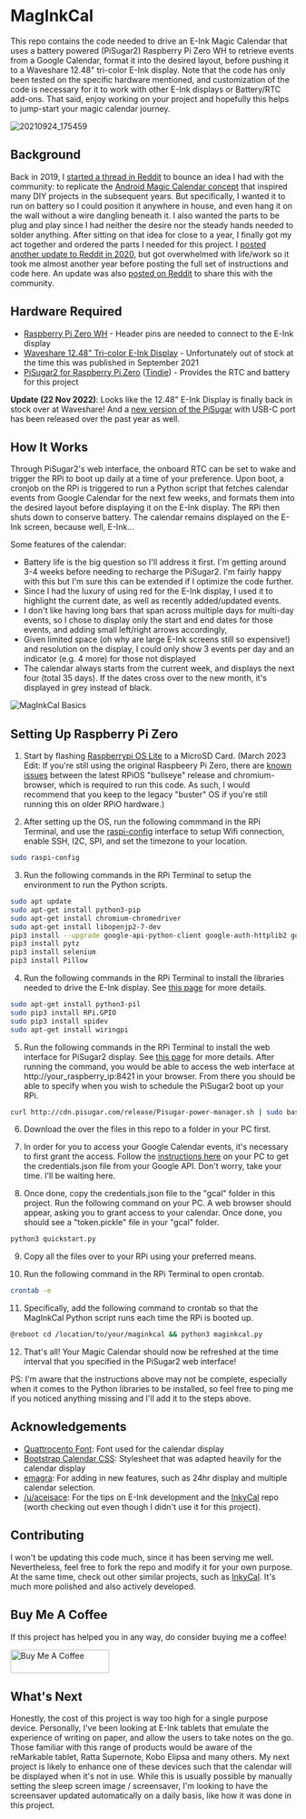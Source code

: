 # MagInkCal
This repo contains the code needed to drive an E-Ink Magic Calendar that uses a battery powered (PiSugar2) Raspberry Pi Zero WH to retrieve events from a Google Calendar, format it into the desired layout, before pushing it to a Waveshare 12.48" tri-color E-Ink display. Note that the code has only been tested on the specific hardware mentioned, and customization of the code is necessary for it to work with other E-Ink displays or Battery/RTC add-ons. That said, enjoy working on your project and hopefully this helps to jump-start your magic calendar journey.

![20210924_175459](https://user-images.githubusercontent.com/5581989/134661608-bac1f0bf-e7e3-41fe-b92e-37c26dad8fbe.jpg)


## Background
Back in 2019, I [started a thread in Reddit](https://www.reddit.com/r/RASPBERRY_PI_PROJECTS/comments/dzveio/seeking_advice_on_wallmounted_battery_powered/) to bounce an idea I had with the community: to replicate the [Android Magic Calendar concept](https://www.youtube.com/watch?v=2KDkFgOHZ5I) that inspired many DIY projects in the subsequent years. But specifically, I wanted it to run on battery so I could position it anywhere in house, and even hang it on the wall without a wire dangling beneath it. I also wanted the parts to be plug and play since I had neither the desire nor the steady hands needed to solder anything. After sitting on that idea for close to a year, I finally got my act together and ordered the parts I needed for this project. I [posted another update to Reddit in 2020](https://www.reddit.com/r/raspberry_pi/comments/k1hm7a/work_in_progress_1248_eink_magic_calendar_details/), but got overwhelmed with life/work so it took me almost another year before posting the full set of instructions and code here. An update was also [posted on Reddit](https://www.reddit.com/r/raspberry_pi/comments/pugv7d/maginkcal_magic_calendar_project_completed_full/) to share this with the community.

## Hardware Required
- [Raspberry Pi Zero WH](https://www.raspberrypi.org/blog/zero-wh/) - Header pins are needed to connect to the E-Ink display
- [Waveshare 12.48" Tri-color E-Ink Display](https://www.waveshare.com/product/12.48inch-e-paper-module-b.htm) - Unfortunately out of stock at the time this was published in September 2021
- [PiSugar2 for Raspberry Pi Zero](https://www.pisugar.com/) ([Tindie](https://www.tindie.com/products/pisugar/pisugar2-battery-for-raspberry-pi-zero/)) - Provides the RTC and battery for this project

**Update (22 Nov 2022)**: Looks like the 12.48" E-Ink Display is finally back in stock over at Waveshare! And a [new version of the PiSugar](https://www.tindie.com/products/pisugar/pisugar3-battery-for-raspberry-pi-zero/) with USB-C port has been released over the past year as well.

## How It Works
Through PiSugar2's web interface, the onboard RTC can be set to wake and trigger the RPi to boot up daily at a time of your preference. Upon boot, a cronjob on the RPi is triggered to run a Python script that fetches calendar events from Google Calendar for the next few weeks, and formats them into the desired layout before displaying it on the E-Ink display. The RPi then shuts down to conserve battery. The calendar remains displayed on the E-Ink screen, because well, E-Ink...

Some features of the calendar: 
- Battery life is the big question so I'll address it first. I'm getting around 3-4 weeks before needing to recharge the PiSugar2. I'm fairly happy with this but I'm sure this can be extended if I optimize the code further.
- Since I had the luxury of using red for the E-Ink display, I used it to highlight the current date, as well as recently added/updated events.
- I don't like having long bars that span across multiple days for multi-day events, so I chose to display only the start and end dates for those events, and adding small left/right arrows accordingly,
- Given limited space (oh why are large E-Ink screens still so expensive!) and resolution on the display, I could only show 3 events per day and an indicator (e.g. 4 more) for those not displayed 
- The calendar always starts from the current week, and displays the next four (total 35 days). If the dates cross over to the new month, it's displayed in grey instead of black.

![MagInkCal Basics](https://user-images.githubusercontent.com/5581989/134775456-d6bacaca-03c7-4357-af28-7c06aa19ed90.png)

## Setting Up Raspberry Pi Zero

1. Start by flashing [Raspberrypi OS Lite](https://www.raspberrypi.org/software/operating-systems/) to a MicroSD Card. (March 2023 Edit: If you're still using the original Raspbeery Pi Zero, there are [known issues](https://forums.raspberrypi.com/viewtopic.php?t=323478) between the latest RPiOS "bullseye" release and chromium-browser, which is required to run this code. As such, I would recommend that you keep to the legacy "buster" OS if you're still running this on older RPiO hardware.)

2. After setting up the OS, run the following commmand in the RPi Terminal, and use the [raspi-config](https://www.raspberrypi.org/documentation/computers/configuration.html) interface to setup Wifi connection, enable SSH, I2C, SPI, and set the timezone to your location.

```bash
sudo raspi-config
```
3. Run the following commands in the RPi Terminal to setup the environment to run the Python scripts.

```bash
sudo apt update
sudo apt-get install python3-pip
sudo apt-get install chromium-chromedriver
sudo apt-get install libopenjp2-7-dev
pip3 install --upgrade google-api-python-client google-auth-httplib2 google-auth-oauthlib
pip3 install pytz
pip3 install selenium
pip3 install Pillow
```

4. Run the following commands in the RPi Terminal to install the libraries needed to drive the E-Ink display. See [this page](https://www.waveshare.com/wiki/12.48inch_e-Paper_Module) for more details.
```bash
sudo apt-get install python3-pil
sudo pip3 install RPi.GPIO
sudo pip3 install spidev
sudo apt-get install wiringpi
```

5. Run the following commands in the RPi Terminal to install the web interface for PiSugar2 display. See [this page](https://github.com/PiSugar/PiSugar/wiki/PiSugar2) for more details. After running the command, you would be able to access the web interface at http://your_raspberry_ip:8421 in your browser. From there you should be able to specify when you wish to schedule the PiSugar2 boot up your RPi.
```bash
curl http://cdn.pisugar.com/release/Pisugar-power-manager.sh | sudo bash
```

6. Download the over the files in this repo to a folder in your PC first. 

7. In order for you to access your Google Calendar events, it's necessary to first grant the access. Follow the [instructions here](https://developers.google.com/calendar/api/quickstart/python) on your PC to get the credentials.json file from your Google API. Don't worry, take your time. I'll be waiting here.

8. Once done, copy the credentials.json file to the "gcal" folder in this project. Run the following command on your PC. A web browser should appear, asking you to grant access to your calendar. Once done, you should see a "token.pickle" file in your "gcal" folder.

```bash
python3 quickstart.py
```

9. Copy all the files over to your RPi using your preferred means. 

10. Run the following command in the RPi Terminal to open crontab.
```bash
crontab -e
```
11. Specifically, add the following command to crontab so that the MagInkCal Python script runs each time the RPi is booted up.
```bash
@reboot cd /location/to/your/maginkcal && python3 maginkcal.py
```

12. That's all! Your Magic Calendar should now be refreshed at the time interval that you specified in the PiSugar2 web interface! 

PS: I'm aware that the instructions above may not be complete, especially when it comes to the Python libraries to be installed, so feel free to ping me if you noticed anything missing and I'll add it to the steps above.

## Acknowledgements
- [Quattrocento Font](https://fonts.google.com/specimen/Quattrocento): Font used for the calendar display
- [Bootstrap Calendar CSS](https://bootstrapious.com/p/bootstrap-calendar): Stylesheet that was adapted heavily for the calendar display
- [emagra](https://github.com/emagra): For adding in new features, such as 24hr display and multiple calendar selection. 
- [/u/aceisace](https://www.reddit.com/user/aceisace/): For the tips on E-Ink development and the [InkyCal](https://github.com/aceisace/Inkycal) repo (worth checking out even though I didn't use it for this project).   
  
## Contributing
I won't be updating this code much, since it has been serving me well. Nevertheless, feel free to fork the repo and modify it for your own purpose. At the same time, check out other similar projects, such as [InkyCal](https://github.com/aceisace/Inkycal). It's much more polished and also actively developed.

## Buy Me A Coffee
If this project has helped you in any way, do consider buying me a coffee!

<a href="https://www.buymeacoffee.com/speedygonz" target="_blank"><img src="https://cdn.buymeacoffee.com/buttons/default-orange.png" alt="Buy Me A Coffee" height="41" width="174"></a>


## What's Next
Honestly, the cost of this project is way too high for a single purpose device. Personally, I've been looking at E-Ink tablets that emulate the experience of writing on paper, and allow the users to take notes on the go. Those familiar with this range of products would be aware of the reMarkable tablet, Ratta Supernote, Kobo Elipsa and many others. My next project is likely to enhance one of these devices such that the calendar will be displayed when it's not in use. While this is usually possible by manually setting the sleep screen image / screensaver, I'm looking to have the screensaver updated automatically on a daily basis, like how it was done in this project.
